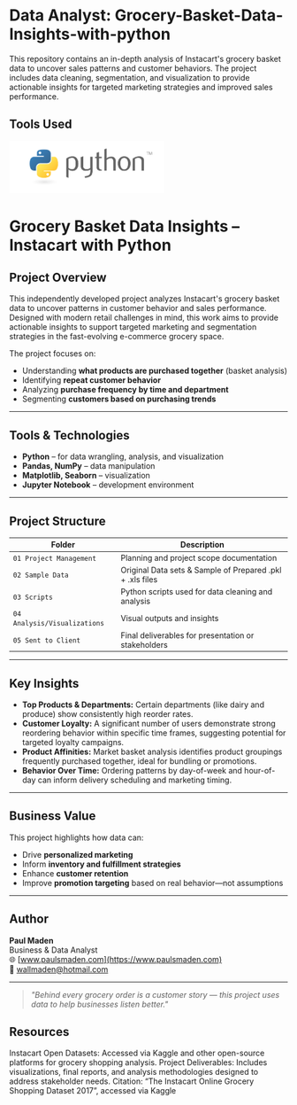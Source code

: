 # Data Analyst: Grocery-Basket-Data-Insights-with-python
This repository contains an in-depth analysis of Instacart's grocery basket data to uncover sales patterns and customer behaviors. The project includes data cleaning, segmentation, and visualization to provide actionable insights for targeted marketing strategies and improved sales performance.

## Tools Used
<img src="https://raw.githubusercontent.com/wallmaden/Grocery-Basket-Data-Insights-Instacart-with-python/main/04%20Analysis/Visualizations/python-logo-master-v3-TM.png" alt="Python Logo" width="280"/>

# Grocery Basket Data Insights – Instacart with Python

## Project Overview

This independently developed project analyzes Instacart's grocery basket data to uncover patterns in customer behavior and sales performance. Designed with modern retail challenges in mind, this work aims to provide actionable insights to support targeted marketing and segmentation strategies in the fast-evolving e-commerce grocery space.

The project focuses on:
- Understanding **what products are purchased together** (basket analysis)
- Identifying **repeat customer behavior**
- Analyzing **purchase frequency by time and department**
- Segmenting **customers based on purchasing trends**

---

## Tools & Technologies

- **Python** – for data wrangling, analysis, and visualization
- **Pandas, NumPy** – data manipulation
- **Matplotlib, Seaborn** – visualization
- **Jupyter Notebook** – development environment

---

## Project Structure

| Folder | Description |
|--------|-------------|
| `01 Project Management` | Planning and project scope documentation |
| `02 Sample Data` | Original Data sets & Sample of Prepared .pkl + .xls files|
| `03 Scripts` | Python scripts used for data cleaning and analysis |
| `04 Analysis/Visualizations` | Visual outputs and insights |
| `05 Sent to Client` | Final deliverables for presentation or stakeholders |

---

## Key Insights

- **Top Products & Departments:** Certain departments (like dairy and produce) show consistently high reorder rates.
- **Customer Loyalty:** A significant number of users demonstrate strong reordering behavior within specific time frames, suggesting potential for targeted loyalty campaigns.
- **Product Affinities:** Market basket analysis identifies product groupings frequently purchased together, ideal for bundling or promotions.
- **Behavior Over Time:** Ordering patterns by day-of-week and hour-of-day can inform delivery scheduling and marketing timing.

---

## Business Value

This project highlights how data can:
- Drive **personalized marketing**
- Inform **inventory and fulfillment strategies**
- Enhance **customer retention**
- Improve **promotion targeting** based on real behavior—not assumptions

---

## Author

**Paul Maden**  
Business & Data Analyst  
🌐 [www.paulsmaden.com](https://www.paulsmaden.com)  
📧 wallmaden@hotmail.com  

---

> _"Behind every grocery order is a customer story — this project uses data to help businesses listen better."_  


## Resources
Instacart Open Datasets: Accessed via Kaggle and other open-source platforms for grocery shopping analysis.
Project Deliverables: Includes visualizations, final reports, and analysis methodologies designed to address stakeholder needs.
Citation: “The Instacart Online Grocery Shopping Dataset 2017”, accessed via Kaggle
